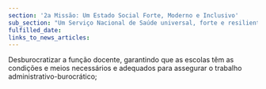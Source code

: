 ```yaml
---
section: '2a Missão: Um Estado Social Forte, Moderno e Inclusivo'
sub_section: "Um Serviço Nacional de Saúde universal, forte e resiliente"
fulfilled_date:
links_to_news_articles:
---
```


Desburocratizar a função docente, garantindo que as escolas têm as condições e meios necessários e adequados para assegurar o trabalho administrativo-burocrático;